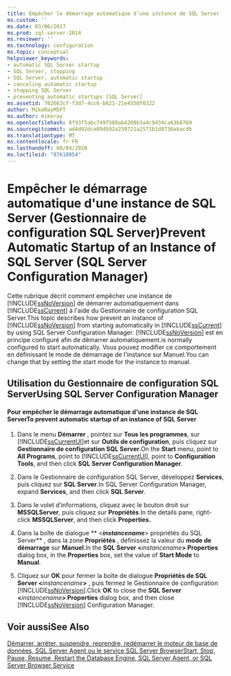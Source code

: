 ```yaml
---
title: Empêcher le démarrage automatique d’une instance de SQL Server (Gestionnaire de configuration SQL Server) | Microsoft Docs
ms.custom: ''
ms.date: 03/06/2017
ms.prod: sql-server-2014
ms.reviewer: ''
ms.technology: configuration
ms.topic: conceptual
helpviewer_keywords:
- automatic SQL Server startup
- SQL Server, stopping
- SQL Server, automatic startup
- canceling automatic startup
- stopping SQL Server
- preventing automatic startups [SQL Server]
ms.assetid: 782663cf-f3d7-4cc6-b621-21e4550f0322
author: MikeRayMSFT
ms.author: mikeray
ms.openlocfilehash: 8f93f5abc749f589ab4208b3a4c9434ca63b8769
ms.sourcegitcommit: ad4d92dce894592a259721a1571b1d8736abacdb
ms.translationtype: MT
ms.contentlocale: fr-FR
ms.lasthandoff: 08/04/2020
ms.locfileid: "87610854"
---
```

# <a name="prevent-automatic-startup-of-an-instance-of-sql-server-sql-server-configuration-manager"></a><span data-ttu-id="335b6-102">Empêcher le démarrage automatique d'une instance de SQL Server (Gestionnaire de configuration SQL Server)</span><span class="sxs-lookup"><span data-stu-id="335b6-102">Prevent Automatic Startup of an Instance of SQL Server (SQL Server Configuration Manager)</span></span>
  <span data-ttu-id="335b6-103">Cette rubrique décrit comment empêcher une instance de [!INCLUDE[ssNoVersion](../../includes/ssnoversion-md.md)] de démarrer automatiquement dans [!INCLUDE[ssCurrent](../../includes/sscurrent-md.md)] à l'aide du Gestionnaire de configuration SQL Server.</span><span class="sxs-lookup"><span data-stu-id="335b6-103">This topic describes how prevent an instance of [!INCLUDE[ssNoVersion](../../includes/ssnoversion-md.md)] from starting automatically in [!INCLUDE[ssCurrent](../../includes/sscurrent-md.md)] by using SQL Server Configuration Manager.</span></span> [!INCLUDE[ssNoVersion](../../includes/ssnoversion-md.md)] <span data-ttu-id="335b6-104">est en principe configuré afin de démarrer automatiquement.</span><span class="sxs-lookup"><span data-stu-id="335b6-104">is normally configured to start automatically.</span></span> <span data-ttu-id="335b6-105">Vous pouvez modifier ce comportement en définissant le mode de démarrage de l'instance sur Manuel.</span><span class="sxs-lookup"><span data-stu-id="335b6-105">You can change that by setting the start mode for the instance to manual.</span></span>  
  
##  <a name="using-sql-server-configuration-manager"></a><a name="SSMSProcedure"></a> <span data-ttu-id="335b6-106">Utilisation du Gestionnaire de configuration SQL Server</span><span class="sxs-lookup"><span data-stu-id="335b6-106">Using SQL Server Configuration Manager</span></span>  
  
#### <a name="to-prevent-automatic-startup-of-an-instance-of-sql-server"></a><span data-ttu-id="335b6-107">Pour empêcher le démarrage automatique d'une instance de SQL Server</span><span class="sxs-lookup"><span data-stu-id="335b6-107">To prevent automatic startup of an instance of SQL Server</span></span>  
  
1.  <span data-ttu-id="335b6-108">Dans le menu **Démarrer** , pointez sur **Tous les programmes**, sur [!INCLUDE[ssCurrentUI](../../includes/sscurrentui-md.md)]et sur **Outils de configuration**, puis cliquez sur **Gestionnaire de configuration SQL Server**.</span><span class="sxs-lookup"><span data-stu-id="335b6-108">On the **Start** menu, point to **All Programs**, point to [!INCLUDE[ssCurrentUI](../../includes/sscurrentui-md.md)], point to **Configuration Tools**, and then click **SQL Server Configuration Manager**.</span></span>  
  
2.  <span data-ttu-id="335b6-109">Dans le Gestionnaire de configuration SQL Server, développez **Services**, puis cliquez sur **SQL Server**.</span><span class="sxs-lookup"><span data-stu-id="335b6-109">In SQL Server Configuration Manager, expand **Services**, and then click **SQL Server**.</span></span>  
  
3.  <span data-ttu-id="335b6-110">Dans le volet d’informations, cliquez avec le bouton droit sur **MSSQLServer**, puis cliquez sur **Propriétés**.</span><span class="sxs-lookup"><span data-stu-id="335b6-110">In the details pane, right-click **MSSQLServer**, and then click **Properties.**</span></span>  
  
4.  <span data-ttu-id="335b6-111">Dans la boîte de dialogue \*\* \<**_instancename_**> propriétés du SQL Server\*\* , dans la zone **Propriétés** , définissez la valeur du **mode de démarrage** sur **Manuel**.</span><span class="sxs-lookup"><span data-stu-id="335b6-111">In the **SQL Server \<**_instancename_**> Properties** dialog box, in the **Properties** box, set the value of **Start Mode** to **Manual**.</span></span>  
  
5.  <span data-ttu-id="335b6-112">Cliquez sur **OK** pour fermer la boîte de dialogue **Propriétés de SQL Server \<**_instancename_**>** , puis fermez le Gestionnaire de configuration [!INCLUDE[ssNoVersion](../../includes/ssnoversion-md.md)].</span><span class="sxs-lookup"><span data-stu-id="335b6-112">Click **OK** to close the **SQL Server \<**_instancename_**> Properties** dialog box, and then close [!INCLUDE[ssNoVersion](../../includes/ssnoversion-md.md)] Configuration Manager.</span></span>  
  
## <a name="see-also"></a><span data-ttu-id="335b6-113">Voir aussi</span><span class="sxs-lookup"><span data-stu-id="335b6-113">See Also</span></span>  
 [<span data-ttu-id="335b6-114">Démarrer, arrêter, suspendre, reprendre, redémarrer le moteur de base de données, SQL Server Agent ou le service SQL Server Browser</span><span class="sxs-lookup"><span data-stu-id="335b6-114">Start, Stop, Pause, Resume, Restart the Database Engine, SQL Server Agent, or SQL Server Browser Service</span></span>](start-stop-pause-resume-restart-sql-server-services.md)  
  
  
